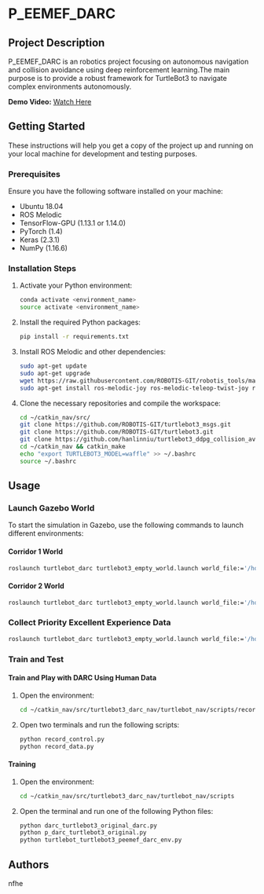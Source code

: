 # P_EEMEF_DARC

## Project Description

P_EEMEF_DARC is an robotics project focusing on autonomous navigation and collision avoidance using deep reinforcement learning.The main purpose is to provide a robust framework for TurtleBot3 to navigate complex environments autonomously.

**Demo Video:** [Watch Here](https://youtu.be/MnyCGTHqN8g)

## Getting Started

These instructions will help you get a copy of the project up and running on your local machine for development and testing purposes.

### Prerequisites

Ensure you have the following software installed on your machine:

- Ubuntu 18.04
- ROS Melodic
- TensorFlow-GPU (1.13.1 or 1.14.0)
- PyTorch (1.4)
- Keras (2.3.1)
- NumPy (1.16.6)

### Installation Steps

1. Activate your Python environment:
    ```bash
    conda activate <environment_name>
    source activate <environment_name>
    ```

2. Install the required Python packages:
    ```bash
    pip install -r requirements.txt
    ```

3. Install ROS Melodic and other dependencies:
    ```bash
    sudo apt-get update
    sudo apt-get upgrade
    wget https://raw.githubusercontent.com/ROBOTIS-GIT/robotis_tools/master/install_ros_melodic.sh && chmod 755 ./install_ros_melodic.sh && bash ./install_ros_melodic.sh
    sudo apt-get install ros-melodic-joy ros-melodic-teleop-twist-joy ros-melodic-teleop-twist-keyboard ros-melodic-laser-proc ros-melodic-rgbd-launch ros-melodic-depthimage-to-laserscan ros-melodic-rosserial-arduino ros-melodic-rosserial-python ros-melodic-rosserial-server ros-melodic-rosserial-client ros-melodic-rosserial-msgs ros-melodic-amcl ros-melodic-map-server ros-melodic-move-base ros-melodic-urdf ros-melodic-xacro ros-melodic-compressed-image-transport ros-melodic-rqt-image-view ros-melodic-gmapping ros-melodic-navigation ros-melodic-interactive-markers
    ```

4. Clone the necessary repositories and compile the workspace:
    ```bash
    cd ~/catkin_nav/src/
    git clone https://github.com/ROBOTIS-GIT/turtlebot3_msgs.git
    git clone https://github.com/ROBOTIS-GIT/turtlebot3.git
    git clone https://github.com/hanlinniu/turtlebot3_ddpg_collision_avoidance.git
    cd ~/catkin_nav && catkin_make
    echo "export TURTLEBOT3_MODEL=waffle" >> ~/.bashrc
    source ~/.bashrc
    ```

## Usage

### Launch Gazebo World

To start the simulation in Gazebo, use the following commands to launch different environments:

#### Corridor 1 World

```bash
roslaunch turtlebot_darc turtlebot3_empty_world.launch world_file:='/home/he/catkin_nav/src/turtlebot3_darc_nav/turtlebot_darc/world/3_corridor.world'
```

#### Corridor 2 World

```bash
roslaunch turtlebot_darc turtlebot3_empty_world.launch world_file:='/home/he/catkin_nav/src/turtlebot3_darc_nav/turtlebot_darc/world/2_corridor.world'
```

### Collect Priority Excellent Experience Data

```bash
roslaunch turtlebot_darc turtlebot3_empty_world.launch world_file:='/home/he/catkin_nav/src/turtlebot3_darc_nav/turtlebot_darc/world/record_maze.world'
```

### Train and Test

#### Train and Play with DARC Using Human Data

1. Open the environment:
    ```bash
    cd ~/catkin_nav/src/turtlebot3_darc_nav/turtlebot_nav/scripts/record_data
    ```

2. Open two terminals and run the following scripts:
    ```bash
    python record_control.py
    python record_data.py
    ```

#### Training

1. Open the environment:
    ```bash
    cd ~/catkin_nav/src/turtlebot3_darc_nav/turtlebot_nav/scripts
    ```

2. Open the terminal and run one of the following Python files:
    ```bash
    python darc_turtlebot3_original_darc.py
    python p_darc_turtlebot3_original.py
    python turtlebot_turtlebot3_peemef_darc_env.py
    ```

## Authors

nfhe
